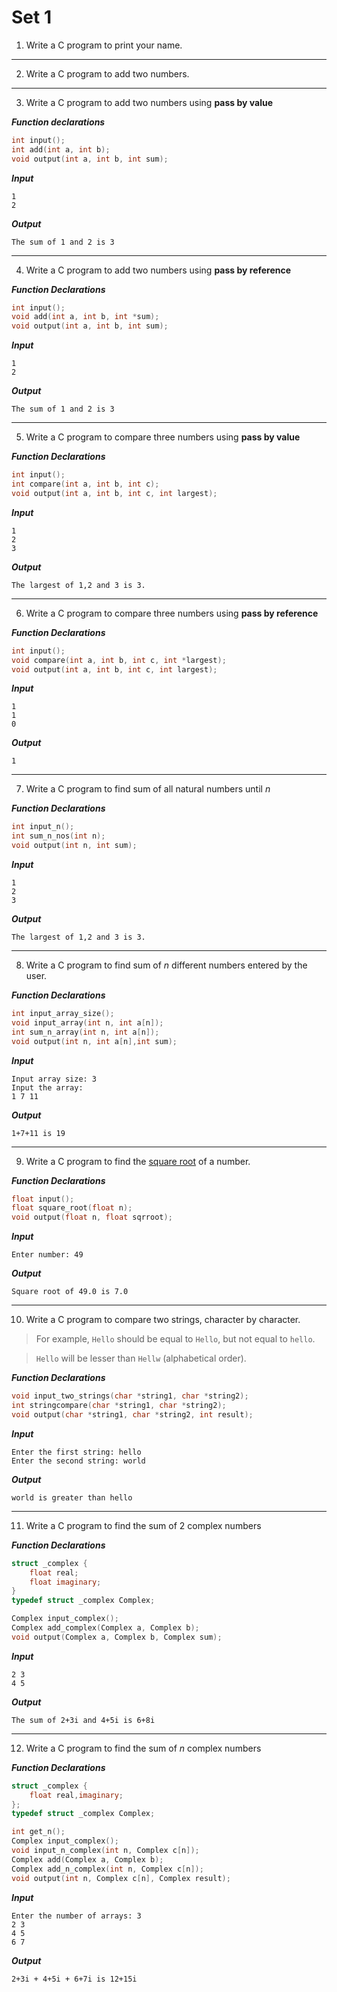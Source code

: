 # Set 1

1. Write a C program to print your name.

---

2. Write a C program to add two numbers. 

---

3. Write a C program to add two numbers using **pass by value**

***Function declarations***

```c
int input();
int add(int a, int b);
void output(int a, int b, int sum);
```

***Input***

```
1
2
```

***Output***

```
The sum of 1 and 2 is 3
```

---

4. Write a C program to add two numbers using **pass by reference**

***Function Declarations***

```c
int input();
void add(int a, int b, int *sum);
void output(int a, int b, int sum);
```

***Input***

```
1
2
```

***Output***

```
The sum of 1 and 2 is 3
```

---

5. Write a C program to compare three numbers using **pass by value**

***Function Declarations***

```c
int input();
int compare(int a, int b, int c);
void output(int a, int b, int c, int largest);
```

***Input***

```
1
2
3
```

***Output***

```
The largest of 1,2 and 3 is 3.
```


---

6. Write a C program to compare three numbers using **pass by reference**

***Function Declarations***

```c
int input();
void compare(int a, int b, int c, int *largest);
void output(int a, int b, int c, int largest);
```

***Input***

```
1
1
0
```

***Output***

```
1
```

---


7. Write a C program to find sum of all natural numbers until _n_

***Function Declarations***

```c
int input_n();
int sum_n_nos(int n);
void output(int n, int sum);
```

***Input***
```
1
2
3
```


***Output***
```
The largest of 1,2 and 3 is 3.
```

---

8. Write a C program to find sum of _n_ different numbers entered by the user.

***Function Declarations***

```c
int input_array_size();
void input_array(int n, int a[n]);
int sum_n_array(int n, int a[n]);
void output(int n, int a[n],int sum);
```

***Input***
```
Input array size: 3
Input the array:
1 7 11
```

***Output***
```
1+7+11 is 19
```

---

9. Write a C program to find the [square root](https://en.wikipedia.org/wiki/Methods_of_computing_square_roots#Babylonian_method) of a number.

***Function Declarations***
```c
float input();
float square_root(float n);
void output(float n, float sqrroot);
```

***Input***
```
Enter number: 49
```

***Output***
```
Square root of 49.0 is 7.0
```

---

10. Write a C program to compare two strings, character by character.

> For example, `Hello` should be equal to `Hello`, but not equal to `hello`.

> `Hello` will be lesser than `Hellw` (alphabetical order).

***Function Declarations***

```c
void input_two_strings(char *string1, char *string2);
int stringcompare(char *string1, char *string2);
void output(char *string1, char *string2, int result);
```

***Input***
```
Enter the first string: hello
Enter the second string: world
```

***Output***
```
world is greater than hello
```

---

11. Write a C program to find the sum of 2 complex numbers

***Function Declarations***
```c
struct _complex {
	float real;
	float imaginary;
}
typedef struct _complex Complex;

Complex input_complex();
Complex add_complex(Complex a, Complex b);
void output(Complex a, Complex b, Complex sum);
```

***Input***
```
2 3
4 5
```

***Output***
```
The sum of 2+3i and 4+5i is 6+8i
```
---

12. Write a C program to find the sum of _n_ complex numbers

***Function Declarations***
```c
struct _complex {
	float real,imaginary;
};
typedef struct _complex Complex;

int get_n();
Complex input_complex();
void input_n_complex(int n, Complex c[n]);
Complex add(Complex a, Complex b);
Complex add_n_complex(int n, Complex c[n]);
void output(int n, Complex c[n], Complex result);
```

***Input***
 ```
Enter the number of arrays: 3
2 3
4 5
6 7
```
***Output***
```
2+3i + 4+5i + 6+7i is 12+15i
```

